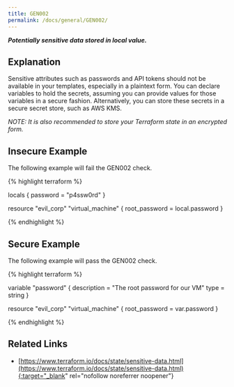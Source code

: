 ```yaml
---
title: GEN002
permalink: /docs/general/GEN002/
---
```


***Potentially sensitive data stored in local value.***

## Explanation


Sensitive attributes such as passwords and API tokens should not be available in your templates, especially in a plaintext form. You can declare variables to hold the secrets, assuming you can provide values for those variables in a secure fashion. Alternatively, you can store these secrets in a secure secret store, such as AWS KMS.

*NOTE: It is also recommended to store your Terraform state in an encrypted form.*



## Insecure Example

The following example will fail the GEN002 check.

{% highlight terraform %}

locals {
  password = "p4ssw0rd"
}

resource "evil_corp" "virtual_machine" {
	root_password = local.password
}

{% endhighlight %}



## Secure Example

The following example will pass the GEN002 check.

{% highlight terraform %}

variable "password" {
  description = "The root password for our VM"
  type        = string
}

resource "evil_corp" "virtual_machine" {
	root_password = var.password
}

{% endhighlight %}


## Related Links


- [https://www.terraform.io/docs/state/sensitive-data.html](https://www.terraform.io/docs/state/sensitive-data.html){:target="_blank" rel="nofollow noreferrer noopener"}

